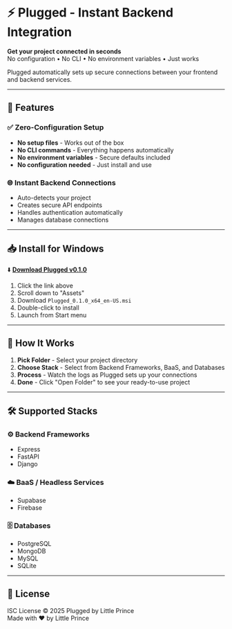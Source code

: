 # ⚡ Plugged - Instant Backend Integration

**Get your project connected in seconds**  
No configuration • No CLI • No environment variables • Just works

Plugged automatically sets up secure connections between your frontend and backend services.

---

## 🚀 Features

### ✅ Zero-Configuration Setup
- **No setup files** - Works out of the box
- **No CLI commands** - Everything happens automatically
- **No environment variables** - Secure defaults included
- **No configuration needed** - Just install and use

### 🌐 Instant Backend Connections
- Auto-detects your project
- Creates secure API endpoints
- Handles authentication automatically
- Manages database connections

---

## 📥 Install for Windows

⬇️ **[Download Plugged v0.1.0](https://github.com/MatthewTheCoder1218/plugged/releases/tag/v0.1.0)**

1. Click the link above
2. Scroll down to "Assets" 
3. Download `Plugged_0.1.0_x64_en-US.msi`
4. Double-click to install
5. Launch from Start menu

---

## 🧩 How It Works

1. **Pick Folder** - Select your project directory
2. **Choose Stack** - Select from Backend Frameworks, BaaS, and Databases  
3. **Process** - Watch the logs as Plugged sets up your connections
4. **Done** - Click "Open Folder" to see your ready-to-use project

---

## 🛠️ Supported Stacks

### ⚙️ Backend Frameworks
- Express
- FastAPI
- Django

### ☁️ BaaS / Headless Services
- Supabase
- Firebase

### 🗄️ Databases
- PostgreSQL
- MongoDB
- MySQL
- SQLite


---

## 📄 License

ISC License © 2025 Plugged by Little Prince  
Made with ❤️ by Little Prince
